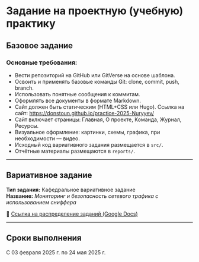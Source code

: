 # Задание на проектную (учебную) практику

## Базовое задание

### Основные требования:

- Вести репозиторий на GitHub или GitVerse на основе шаблона.
- Освоить и применять базовые команды Git: clone, commit, push, branch.
- Использовать понятные сообщения к коммитам.
- Оформлять все документы в формате Markdown.
- Сайт должен быть статическим (HTML+CSS или Hugo). Ссылка на сайт: https://donstoun.github.io/practice-2025-Nuryyev/
- Сайт включает страницы: Главная, О проекте, Команда, Журнал, Ресурсы.
- Визуальное оформление: картинки, схемы, графика, при необходимости — видео.
- Исходный код вариативного задания размещается в `src/`.
- Отчётные материалы размещаются в `reports/`.

---

## Вариативное задание

**Тип задания:** Кафедральное вариативное задание  
**Название:** *Мониторинг и безопасность сетевого трафика с использованием сниффера*

📎 [Ссылка на распределение заданий (Google Docs)](https://docs.google.com/spreadsheets/d/e/2PACX-1vR_ZtqySS-Ozp3H3QZ-lBXXGKoroBFBGBPDlAVYCCwt2a9QvgdBblzaPhEJHrJ2PwCZ3YUY48_EOG-C/pubhtml?gid=1547202353&single=true)

---

## Сроки выполнения

С 03 февраля 2025 г. по 24 мая 2025 г.
